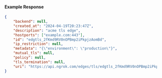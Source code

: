 <!-- Code generated for API Clients. DO NOT EDIT. -->

#### Example Response

```json
{
	"backend": null,
	"created_at": "2024-04-19T20:23:47Z",
	"description": "acme tls edge",
	"hostports": ["example.com:443"],
	"id": "edgtls_2fKmd9RV0nOPBmp2iPkpjzAomBd",
	"ip_restriction": null,
	"metadata": "{\"environment\": \"production\"}",
	"mutual_tls": null,
	"policy": null,
	"tls_termination": null,
	"uri": "https://api.ngrok.com/edges/tls/edgtls_2fKmd9RV0nOPBmp2iPkpjzAomBd"
}
```
